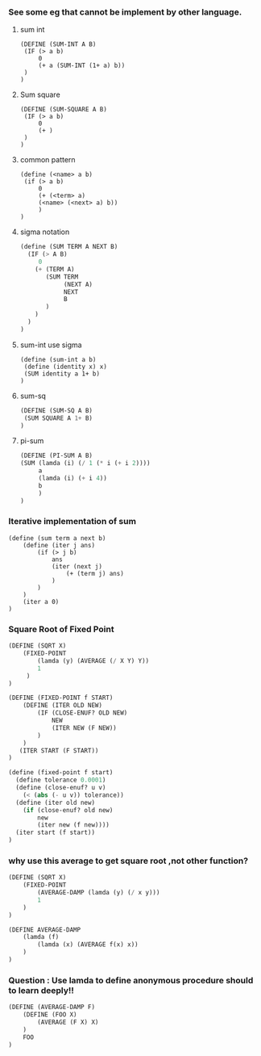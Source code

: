 ### See some eg that cannot be implement by other language.

1. sum int

   ``` lis
   (DEFINE (SUM-INT A B)
   	(IF (> a b)
   		0
   		(+ a (SUM-INT (1+ a) b))
   	)
   )
   ```

2. Sum square

   ```lis
   (DEFINE (SUM-SQUARE A B)
   	(IF (> a b)
   		0
   		(+ )
   	)
   )
   ```

3. common pattern

   ```lis
   (define (<name> a b)
   	(if (> a b)
   		0
   		(+ (<term> a)
   		(<name> (<next> a) b))
   		)
   )
   ```

4. sigma notation

   ```lisp
   (define (SUM TERM A NEXT B)
     (IF (> A B)
     	0
       (+ (TERM A)
          (SUM TERM
               (NEXT A)
               NEXT
               B
          )
       )
     )
   )
   ```

5. sum-int use sigma

   ```lis
   (define (sum-int a b)
   	(define (identity x) x)
   	(SUM identity a 1+ b)
   )
   ```

6. sum-sq 

   ```lisp
   (DEFINE (SUM-SQ A B)
   	(SUM SQUARE A 1+ B) 
   )
   ```

7. pi-sum

   ```lisp
   (DEFINE (PI-SUM A B)
   (SUM (lamda (i) (/ 1 (* i (+ i 2)))) 
        a
        (lamda (i) (+ i 4))
        b
        )        
   )
   ```

### Iterative implementation of sum 

```lis
(define (sum term a next b)
	(define (iter j ans)
		(if (> j b)
			ans
			(iter (next j)
				(+ (term j) ans)
			)
		)
	)
	(iter a 0)
)
```

### Square Root of Fixed Point

```lisp
(DEFINE (SQRT X)
	(FIXED-POINT 
    	(lamda (y) (AVERAGE (/ X Y) Y))
     	1
     )
)
```

```lisp
(DEFINE (FIXED-POINT f START)
	(DEFINE (ITER OLD NEW)
   		(IF (CLOSE-ENUF? OLD NEW)
            NEW
            (ITER NEW (F NEW))
        )
    )
   (ITER START (F START))
)
```

```lisp
(define (fixed-point f start)
  (define tolerance 0.0001)
  (define (close-enuf? u v)
    (< (abs (- u v)) tolerance))
  (define (iter old new)
    (if (close-enuf? old new)
        new
        (iter new (f new))))
  (iter start (f start))
)
```



### why use this average to get square root ,not other function?

```lisp
(DEFINE (SQRT X)
	(FIXED-POINT
    	(AVERAGE-DAMP (lamda (y) (/ x y)))
     	1
    )
)

(DEFINE AVERAGE-DAMP
	(lamda (f)
		(lamda (x) (AVERAGE f(x) x))
	)
)
```

### Question : Use lamda to define anonymous procedure should to learn deeply!!

```lisp
(DEFINE (AVERAGE-DAMP F)
	(DEFINE (FOO X)
		(AVERAGE (F X) X)
	)
    FOO
)
```

